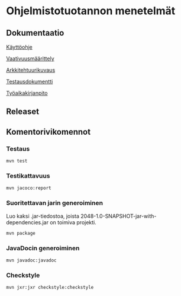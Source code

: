 # Ohjelmistotuotannon menetelmät

## Dokumentaatio

[Käyttöohje](https://github.com/heniko/otm-harjoitustyo/blob/master/dokumentaatio/kayttoohje.md)

[Vaativuusmäärittely](https://github.com/heniko/otm-harjoitustyo/blob/master/dokumentaatio/vaativuusmaarittely.md)

[Arkkitehtuurikuvaus](https://github.com/heniko/otm-harjoitustyo/blob/master/dokumentaatio/Arkkitehtuuri.md)

[Testausdokumentti](https://github.com/heniko/otm-harjoitustyo/blob/master/dokumentaatio/testaus.md)

[Työaikakirjanpito](https://github.com/heniko/otm-harjoitustyo/blob/master/dokumentaatio/tuntikirjanpito.md)


## Releaset



## Komentorivikomennot

### Testaus
```
mvn test
```
### Testikattavuus
```
mvn jacoco:report
```
### Suoritettavan jarin generoiminen
Luo kaksi .jar-tiedostoa, joista 2048-1.0-SNAPSHOT-jar-with-dependencies.jar on toimiva projekti.
```
mvn package
```
### JavaDocin generoiminen
```
mvn javadoc:javadoc
```
### Checkstyle 
```
mvn jxr:jxr checkstyle:checkstyle
```
